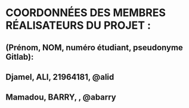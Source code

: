 # COORDONNÉES DES MEMBRES RÉALISATEURS DU PROJET : 

## (Prénom, NOM, numéro étudiant, pseudonyme Gitlab):
## Djamel, ALI, 21964181, @alid
## Mamadou, BARRY, , @abarry